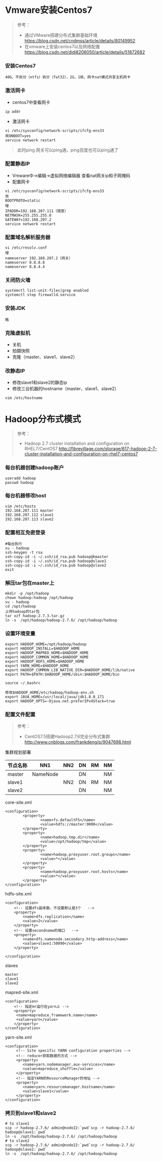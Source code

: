 # Vmware安装Centos7
> 参考：
> - 通过VMware搭建分布式集群基础环境 https://blog.csdn.net/cndmss/article/details/80149952 
> - 在vmware上安装centos7以及网络配置
https://blog.csdn.net/didi8206050/article/details/51872682

### 安装Centos7
```
40G，不拆分（ntfs）拆分（fat32），2G，1核，网卡nat模式共享主机网卡
```
### 激活网卡
- centos7中查看网卡
```
ip addr
```
- 激活网卡
```
vi /etc/sysconfig/network-scripts/ifcfg-ens33
改ONBOOT=yes
service network restart
```
> 此时ping 网关可以ping通，ping百度也可以ping通了

### 配置静态IP
- Vmware中->编辑->虚拟网络编辑器 查看nat网关ip和子网掩码
- 配置网卡
```
vi /etc/sysconfig/network-scripts/ifcfg-ens33
改
BOOTPROTO=static
增
IPADDR=192.168.207.111（随意）
NETMASK=255.255.255.0
GATEWAY=192.168.207.2
service network restart
```

### 配置域名解析服务器
```
vi /etc/resolv.conf
增
nameserver 192.168.207.2（网关）
nameserver 8.8.8.8
nameserver 8.8.4.4
```

### 关闭防火墙
```
systemctl list-unit-files|grep enabled
systemctl stop firewalld.service
```

### 安装JDK
```
略
```

### 克隆虚拟机
- 关机
- 拍摄快照
- 克隆（master、slave1、slave2）

### 改静态IP
- 修改slave1和slave2的静态ip
- 修改三台机器的hostname（master、slave1、slave2）
```
vim /etc/hostname
```

# Hadoop分布式模式

> 参考：
> - Hadoop 2.7 cluster installation and configuration on RHEL7/CentOS7 http://fibrevillage.com/storage/617-hadoop-2-7-cluster-installation-and-configuration-on-rhel7-centos7

### 每台机器创建hadoop账户
```
useradd hadoop
passwd hadoop
```

### 每台机器修改host
```
vim /etc/hosts
192.168.207.111 master
192.168.207.112 slave1
192.168.207.113 slave2
```

### 配置相互免密登录
```
#每台执行
su - hadoop
ssh-keygen -t rsa
ssh-copy-id -i ~/.ssh/id_rsa.pub hadoop@kmaster
ssh-copy-id -i ~/.ssh/id_rsa.pub hadoop@slave1
ssh-copy-id -i ~/.ssh/id_rsa.pub hadoop@slave2
exit
```

### 解压tar包在master上
```
mkdir -p /opt/hadoop
chown hadoop:hadoop /opt/hadoop
su - hadoop
cd /opt/hadoop
上传hadoop的tar包
tar xzf hadoop-2.7.3.tar.gz
ln -s  /opt/hadoop/hadoop-2.7.6/ /opt/hadoop/hadoop
```

### 设置环境变量
```
export HADOOP_HOME=/opt/hadoop/hadoop
export HADOOP_INSTALL=$HADOOP_HOME
export HADOOP_MAPRED_HOME=$HADOOP_HOME
export HADOOP_COMMON_HOME=$HADOOP_HOME
export HADOOP_HDFS_HOME=$HADOOP_HOME
export YARN_HOME=$HADOOP_HOME
export HADOOP_COMMON_LIB_NATIVE_DIR=$HADOOP_HOME/lib/native
export PATH=$PATH:$HADOOP_HOME/sbin:$HADOOP_HOME/bin

source ~/.bashrc
```
```
修改$HADOOP_HOME/etc/hadoop/hadoop-env.sh
export JAVA_HOME=/usr/local/java/jdk1.8.0_171
export HADOOP_OPTS=-Djava.net.preferIPv4Stack=true
```

### 配置文件配置
> 参考：
> - CentOS7.5搭建Hadoop2.7.6完全分布式集群
http://www.cnblogs.com/frankdeng/p/9047698.html

集群规划部署

节点名称 | NN1 | NN2  | DN | RM | NM
---|---|---|---|---|---
master | NameNode |     | DN |    | NM
slave1 |          | NN2 | DN | RM | NM
slave2 |          |     | DN |    | NM


core-site.xml
```
<configuration>
        <property>
                <name>fs.defaultFS</name>
                <value>hdfs://master:9000</value>
        </property>
        <property>
                <name>hadoop.tmp.dir</name>
                <value>/opt/hadoop/tmp</value>
        </property>
        <property>
                <name>hadoop.proxyuser.root.groups</name>
                <value>*</value>
        </property>
        <property>
                <name>hadoop.proxyuser.root.hosts</name>
                <value>*</value>
        </property>
</configuration>
```

hdfs-site.xml
```
<configuration>
    <!-- 设置dfs副本数，不设置默认是3个   -->
    <property>
        <name>dfs.replication</name>
        <value>2</value>
    </property>
    <!-- 设置secondname的端口   -->
    <property>
        <name>dfs.namenode.secondary.http-address</name>
        <value>slave1:50090</value>
    </property>

</configuration>
```

slaves
```
master
slave1
slave2
```

mapred-site.xml
```
<configuration>
    <!-- 指定mr运行在yarn上 -->
    <property>
     <name>mapreduce.framework.name</name>
     <value>yarn</value>
    </property>
</configuration>
```

yarn-site.xml
```
<configuration>
     <!-- Site specific YARN configuration properties -->
     <!-- reducer获取数据的方式 -->
     <property>
        <name>yarn.nodemanager.aux-services</name>
        <value>mapreduce_shuffle</value>
     </property>
     <!-- 指定YARN的ResourceManager的地址 -->
     <property>
        <name>yarn.resourcemanager.hostname</name>
        <value>slave1</value>
     </property>
</configuration>
```

### 拷贝到slave1和slave2
```
# to slave1
scp -r hadoop-2.7.6/ admin@node22:`pwd`scp -r hadoop-2.7.6/ hadoop@slave1:`pwd`
ln -s  /opt/hadoop/hadoop-2.7.6/ /opt/hadoop/hadoop
# to slave2
scp -r hadoop-2.7.6/ admin@node22:`pwd`scp -r hadoop-2.7.6/ hadoop@slave2:`pwd`
ln -s  /opt/hadoop/hadoop-2.7.6/ /opt/hadoop/hadoop
```

